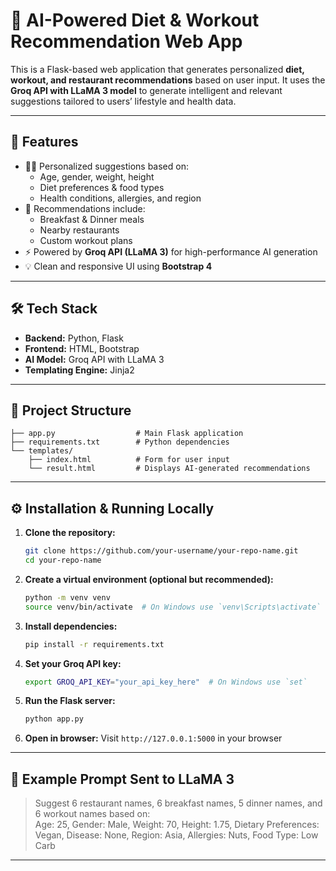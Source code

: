 # 🥗 AI-Powered Diet & Workout Recommendation Web App

This is a Flask-based web application that generates personalized **diet, workout, and restaurant recommendations** based on user input. It uses the **Groq API with LLaMA 3 model** to generate intelligent and relevant suggestions tailored to users’ lifestyle and health data.

---

## 🚀 Features

- 🧝‍♂️ Personalized suggestions based on:
  - Age, gender, weight, height
  - Diet preferences & food types
  - Health conditions, allergies, and region
- 🥣 Recommendations include:
  - Breakfast & Dinner meals
  - Nearby restaurants
  - Custom workout plans
- ⚡ Powered by **Groq API (LLaMA 3)** for high-performance AI generation
- 💡 Clean and responsive UI using **Bootstrap 4**

---

## 🛠️ Tech Stack

- **Backend:** Python, Flask
- **Frontend:** HTML, Bootstrap
- **AI Model:** Groq API with LLaMA 3
- **Templating Engine:** Jinja2

---

## 📁 Project Structure

```
├── app.py                  # Main Flask application
├── requirements.txt        # Python dependencies
└── templates/
    ├── index.html          # Form for user input
    └── result.html         # Displays AI-generated recommendations
```

---

## ⚙️ Installation & Running Locally

1. **Clone the repository:**
   ```bash
   git clone https://github.com/your-username/your-repo-name.git
   cd your-repo-name
   ```

2. **Create a virtual environment (optional but recommended):**
   ```bash
   python -m venv venv
   source venv/bin/activate  # On Windows use `venv\Scripts\activate`
   ```

3. **Install dependencies:**
   ```bash
   pip install -r requirements.txt
   ```

4. **Set your Groq API key:**
   ```bash
   export GROQ_API_KEY="your_api_key_here"  # On Windows use `set`
   ```

5. **Run the Flask server:**
   ```bash
   python app.py
   ```

6. **Open in browser:**
   Visit `http://127.0.0.1:5000` in your browser

---

## 📌 Example Prompt Sent to LLaMA 3

> Suggest 6 restaurant names, 6 breakfast names, 5 dinner names, and 6 workout names based on:  
> Age: 25, Gender: Male, Weight: 70, Height: 1.75, Dietary Preferences: Vegan, Disease: None, Region: Asia, Allergies: Nuts, Food Type: Low Carb

---



